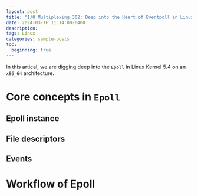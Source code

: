 ```yaml
---
layout: post
title: "I/O Multiplexing 302: Deep into the Heart of Eventpoll in Linux"
date: 2024-03-16 11:14:00-0400
description:
tags: Linux
categories: sample-posts
toc:
  beginning: true
---
```


In this artical, we are digging deep into the `Epoll` in Linux Kernel 5.4 on an `x86_64` architecture.

# Core concepts in `Epoll`

## Epoll instance

## File descriptors

## Events

<!-- |     Term     | Functionalities |
| :----------: | :-------------: |
|  eventpoll   |  Heart of `epoll` mechanism. Wait, collect and report events happened on files that are added to this object. |
|    epitem    |  Represent each individual file descriptor that has been added to an eventpoll instance.  |
| eppoll_entry | Structure to help adding epitem into the wait queue in eventpoll. | -->

# Workflow of Epoll